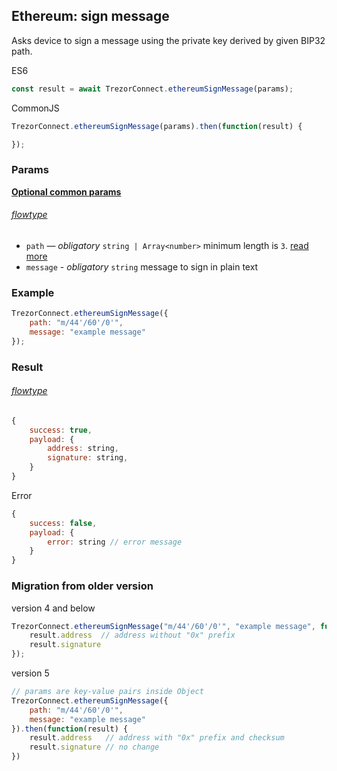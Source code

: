 ## Ethereum: sign message

Asks device to sign a message using the private key derived by given BIP32 path.

ES6
```javascript
const result = await TrezorConnect.ethereumSignMessage(params);
```

CommonJS
```javascript
TrezorConnect.ethereumSignMessage(params).then(function(result) {

});
```

### Params 
[****Optional common params****](commonParams.md)
###### [flowtype](../../src/js/types/params.js#L64-L67)
* `path` — *obligatory* `string | Array<number>` minimum length is `3`. [read more](path.md)
* `message` - *obligatory* `string` message to sign in plain text

### Example
```javascript
TrezorConnect.ethereumSignMessage({
    path: "m/44'/60'/0'",
    message: "example message"
});
```

### Result
###### [flowtype](../../src/js/types/response.js#L47-L50)
```javascript
{
    success: true,
    payload: {
        address: string,
        signature: string,
    }
}
```
Error
```javascript
{
    success: false,
    payload: {
        error: string // error message
    }
}
```

### Migration from older version

version 4 and below
```javascript
TrezorConnect.ethereumSignMessage("m/44'/60'/0'", "example message", function(result) {
    result.address  // address without "0x" prefix
    result.signature
});
```
version 5
```javascript
// params are key-value pairs inside Object
TrezorConnect.ethereumSignMessage({ 
    path: "m/44'/60'/0'",
    message: "example message"
}).then(function(result) {
    result.address   // address with "0x" prefix and checksum
    result.signature // no change
})
```

